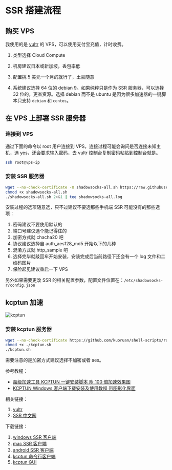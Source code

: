 # SSR 搭建流程

## 购买 VPS

我使用的是 [vultr](https://www.vultr.com/) 的 VPS，可以使用支付宝充值，计时收费。

1. 类型选择 Cloud Compute

2. 机房建议日本或新加坡，丢包率低

3. 配置挑 5 美元一个月的就行了，土豪随意
4. 系统建议选择 64 位的 debian 9。如果纯粹只是作为 SSR 服务器，可以选择 32 位的，更省资源。选择 debian 而不是 ubuntu 是因为很多加速器的一键脚本只支持 `debian` 和 `centos`。

## 在 VPS 上部署 SSR 服务器

### 连接到 VPS

通过下面的命令以 root 用户连接到 VPS，连接过程可能会询问是否连接未知主机，选 yes，还会要求输入密码，去 vultr 控制台复制密码粘贴到控制台就是。

```bash
ssh root@vps-ip
```

### 安装 SSR 服务器

```bash
wget --no-check-certificate -O shadowsocks-all.sh https://raw.githubusercontent.com/teddysun/shadowsocks_install/master/shadowsocks-all.sh
chmod +x shadowsocks-all.sh
./shadowsocks-all.sh 2>&1 | tee shadowsocks-all.log
```

安装过程的选项随意选，只不过建议不要选那些手机端 SSR 可能没有的那些选项：

1. 密码建议不要使用默认的
2. 端口号建议选个能记得住的
3. 加密方式就 chacha20 吧
4. 协议建议选择自 auth_aes128_md5 开始以下的几种
5. 混淆方式就 http_sample 吧
6. 选择完毕就敲回车开始安装，安装完成后当前路径下还会有一个 log 文件和二维码图片
7. 保险起见建议重启一下 VPS

另外如果需要更改 SSR 的相关配置参数，配置文件位置在：`/etc/shadowsocks-r/config.json`

## kcptun 加速

![kcptun](https://raw.githubusercontent.com/xtaci/kcptun/master/kcptun.png)

### 安装 kcptun 服务器

```bash
wget --no-check-certificate https://github.com/kuoruan/shell-scripts/raw/master/kcptun/kcptun.sh
chmod +x ./kcptun.sh
./kcptun.sh
```

需要注意的是加密方式建议选择不加密或者 aes。

参考教程：

- [超级加速工具 KCPTUN 一键安装脚本 附 100 倍加速效果图](https://ssr.tools/588)
- [KCPTUN Windows 客户端下载安装及使用教程 带图形化界面](https://ssr.tools/607)

相关链接：

1. [vultr](https://www.vultr.com/)
2. [SSR 中文网](https://ssr.tools/)

下载链接：

1. [windows SSR 客户端](https://github.com/shadowsocksrr/shadowsocksr-csharp/releases/download/4.9.0/ShadowsocksR-win-4.9.0.zip)
2. [mac SSR 客户端](https://github.com/qinyuhang/ShadowsocksX-NG-R/releases/download/1.4.4-r8/ShadowsocksX-NG-R8.dmg)
3. [android SSR 客户端](https://github.com/shadowsocksrr/shadowsocksr-android/releases/download/3.5.4/shadowsocksr-android-3.5.4.apk)
4. [kcptun 命令行客户端](https://github.com/xtaci/kcptun/releases/download/v20190109/kcptun-windows-amd64-20190109.tar.gz)
5. [kcptun GUI](https://github.com/dfdragon/kcptun_gclient/releases/download/v1.1.3/kcptun_gclientv.1.1.3.zip)

